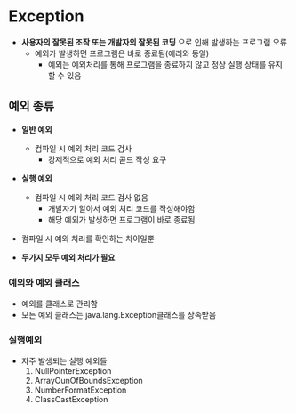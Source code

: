 # Exception

* __사용자의 잘못된 조작 또는 개발자의 잘못된 코딩__ 으로 인해 발생하는 프로그램 오류
  * 예외가 발생하면 프로그램은 바로 종료됨(에러와 동일)
    * 예외는 예외처리를 통해 프로그램을 종료하지 않고 정상 실행 상태를 유지할 수 있음

## 예외 종류

* __일반 예외__
  * 컴파일 시 예외 처리 코드 검사
    * 강제적으로 예외 처리 콛드 작성 요구
* __실행 예외__
  * 컴파일 시 예외 처리 코드 검사 없음
    * 개발자가 알아서 예외 처리 코드를 작성해야함
    * 해당 예외가 발생하면 프로그램이 바로 종료됨

* 컴파일 시 예외 처리를 확인하는 차이일뿐
* __두가지 모두 예외 처리가 필요__

### 예외와 예외 클래스

* 예외를 클래스로 관리함
* 모든 예외 클래스는 java.lang.Exception클래스를 상속받음

### 실행예외

* 자주 발생되는 실행 예외들
  1. NullPointerException
  2. ArrayOunOfBoundsException
  3. NumberFormatException
  4. ClassCastException